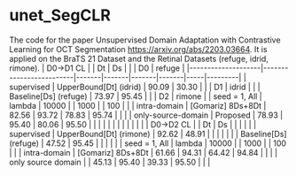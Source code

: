 # unet_SegCLR
The code for the paper Unsupervised Domain Adaptation with Contrastive Learning for OCT Segmentation https://arxiv.org/abs/2203.03664.
It is applied on the BraTS 21 Dataset and the Retinal Datasets (refuge, idrid, rimone).
| D0->D1 CL          |                         | Dt    | Ds    |       |       | D0  | refuge  |
|--------------------|-------------------------|-------|-------|-------|-------|-----|---------|
| supervised         | UpperBound[Dt] (idrid)  | 90.09 | 30.30 |       |       | D1  | idrid   |
|                    | Baseline[Ds] (refuge)   | 73.97 | 95.45 |       |       | D2  | rimone  |
| seed = 1, All      | lambda                  | 10000 |       | 1000  |       | 100 |         |
| intra-domain       | [Gomariz]  8Ds+8Dt      | 82.56 | 93.72 | 78.83 | 95.74 |     |         |
| only-source-domain | Proposed                | 78.93 | 95.40 | 80.06 | 95.50 |     |         |
|                    |                         |       |       |       |       |     |         |
| D0->D2 CL          |                         | Dt    | Ds    |       |       |     |         |
| supervised         | UpperBound[Dt] (rimone) | 92.62 | 48.91 |       |       |     |         |
|                    | Baseline[Ds] (refuge)   | 47.52 | 95.45 |       |       |     |         |
| seed = 1, All      | lambda                  | 10000 |       | 1000  |       | 100 |         |
| intra-domain       | [Gomariz]  8Ds+8Dt      | 61.66 | 94.31 | 64.42 | 94.84 |     |         |
| only source domain |                         | 45.13 | 95.40 | 39.33 | 95.50 |     |         |
